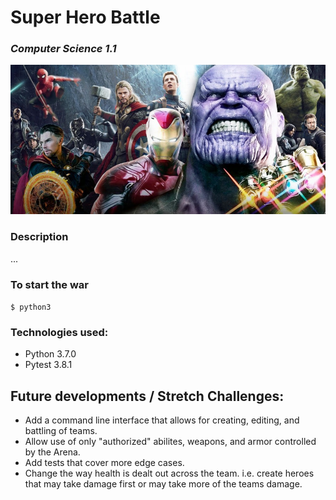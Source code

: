# Super Hero Battle
### *Computer Science 1.1*

<img src="https://github.com/jayceazua/super_heroes/blob/master/super_heroes_war.jpg">

### Description
...

### To start the war
``` $ python3  ```

### Technologies used:
- Python 3.7.0
- Pytest 3.8.1

## Future developments / Stretch Challenges:
- Add a command line interface that allows for creating, editing, and battling of teams.
- Allow use of only "authorized" abilites, weapons, and armor controlled by the Arena.
- Add tests that cover more edge cases.
- Change the way health is dealt out across the team. i.e. create heroes that may take damage first or may take more of the teams damage.
